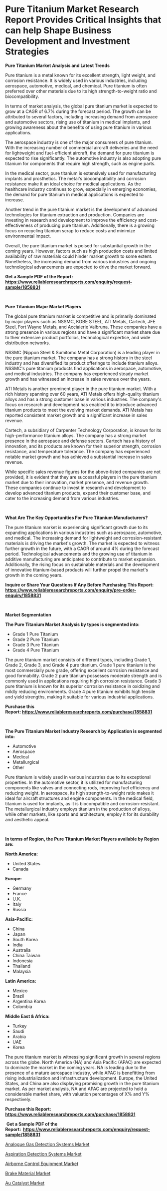 <p><h1>Pure Titanium Market Research Report Provides Critical Insights that can help Shape Business Development and Investment Strategies</h1></p><p><strong>Pure Titanium Market Analysis and Latest Trends</strong></p>
<p><p>Pure titanium is a metal known for its excellent strength, light weight, and corrosion resistance. It is widely used in various industries, including aerospace, automotive, medical, and chemical. Pure titanium is often preferred over other materials due to its high strength-to-weight ratio and biocompatibility.</p><p>In terms of market analysis, the global pure titanium market is expected to grow at a CAGR of 6.7% during the forecast period. The growth can be attributed to several factors, including increasing demand from aerospace and automotive sectors, rising use of titanium in medical implants, and growing awareness about the benefits of using pure titanium in various applications.</p><p>The aerospace industry is one of the major consumers of pure titanium. With the increasing number of commercial aircraft deliveries and the need for lightweight and fuel-efficient aircraft, the demand for pure titanium is expected to rise significantly. The automotive industry is also adopting pure titanium for components that require high strength, such as engine parts.</p><p>In the medical sector, pure titanium is extensively used for manufacturing implants and prosthetics. The metal's biocompatibility and corrosion resistance make it an ideal choice for medical applications. As the healthcare industry continues to grow, especially in emerging economies, the demand for pure titanium in medical applications is expected to increase.</p><p>Another trend in the pure titanium market is the development of advanced technologies for titanium extraction and production. Companies are investing in research and development to improve the efficiency and cost-effectiveness of producing pure titanium. Additionally, there is a growing focus on recycling titanium scrap to reduce costs and minimize environmental impact.</p><p>Overall, the pure titanium market is poised for substantial growth in the coming years. However, factors such as high production costs and limited availability of raw materials could hinder market growth to some extent. Nonetheless, the increasing demand from various industries and ongoing technological advancements are expected to drive the market forward.</p></p>
<p><strong>Get a Sample PDF of the Report:&nbsp; <a href="https://www.reliableresearchreports.com/enquiry/request-sample/1858831">https://www.reliableresearchreports.com/enquiry/request-sample/1858831</a></strong></p>
<p>&nbsp;</p>
<p><strong>Pure Titanium Major Market Players</strong></p>
<p><p>The global pure titanium market is competitive and is primarily dominated by major players such as NSSMC, KOBE STEEL, ATI Metals, Cartech, JFE Steel, Fort Wayne Metals, and Acciaierie Valbruna. These companies have a strong presence in various regions and have a significant market share due to their extensive product portfolios, technological expertise, and wide distribution networks.</p><p>NSSMC (Nippon Steel & Sumitomo Metal Corporation) is a leading player in the pure titanium market. The company has a strong history in the steel industry and has diversified its product offerings to include titanium alloys. NSSMC's pure titanium products find applications in aerospace, automotive, and medical industries. The company has experienced steady market growth and has witnessed an increase in sales revenue over the years.</p><p>ATI Metals is another prominent player in the pure titanium market. With a rich history spanning over 60 years, ATI Metals offers high-quality titanium alloys and has a strong customer base in various industries. The company's focus on research and development has enabled it to introduce advanced titanium products to meet the evolving market demands. ATI Metals has reported consistent market growth and a significant increase in sales revenue.</p><p>Cartech, a subsidiary of Carpenter Technology Corporation, is known for its high-performance titanium alloys. The company has a strong market presence in the aerospace and defense sectors. Cartech has a history of innovation, and its products are known for their superior strength, corrosion resistance, and temperature tolerance. The company has experienced notable market growth and has achieved a substantial increase in sales revenue.</p><p>While specific sales revenue figures for the above-listed companies are not provided, it is evident that they are successful players in the pure titanium market due to their innovation, market presence, and revenue growth. These companies continue to invest in research and development to develop advanced titanium products, expand their customer base, and cater to the increasing demand from various industries.</p></p>
<p>&nbsp;</p>
<p><strong>What Are The Key Opportunities For Pure Titanium Manufacturers?</strong></p>
<p><p>The pure titanium market is experiencing significant growth due to its expanding applications in various industries such as aerospace, automotive, and medical. The increasing demand for lightweight and corrosion-resistant materials is driving the market's growth. The market is expected to witness further growth in the future, with a CAGR of around 4% during the forecast period. Technological advancements and the growing use of titanium in additive manufacturing are anticipated to contribute to market expansion. Additionally, the rising focus on sustainable materials and the development of innovative titanium-based products will further propel the market's growth in the coming years.</p></p>
<p><strong>Inquire or Share Your Questions If Any Before Purchasing This Report: <a href="https://www.reliableresearchreports.com/enquiry/pre-order-enquiry/1858831">https://www.reliableresearchreports.com/enquiry/pre-order-enquiry/1858831</a></strong></p>
<p>&nbsp;</p>
<p><strong>Market Segmentation</strong></p>
<p><strong>The Pure Titanium Market Analysis by types is segmented into:</strong></p>
<p><ul><li>Grade 1 Pure Titanium</li><li>Grade 2 Pure Titanium</li><li>Grade 3 Pure Titanium</li><li>Grade 4 Pure Titanium</li></ul></p>
<p><p>The pure titanium market consists of different types, including Grade 1, Grade 2, Grade 3, and Grade 4 pure titanium. Grade 1 pure titanium is the most commercially pure grade, offering excellent corrosion resistance and good formability. Grade 2 pure titanium possesses moderate strength and is commonly used in applications requiring high corrosion resistance. Grade 3 pure titanium is known for its superior corrosion resistance in oxidizing and mildly reducing environments. Grade 4 pure titanium exhibits high tensile and yield strengths, making it suitable for various industrial applications.</p></p>
<p><strong>Purchase this Report:&nbsp;<a href="https://www.reliableresearchreports.com/purchase/1858831">https://www.reliableresearchreports.com/purchase/1858831</a></strong></p>
<p>&nbsp;</p>
<p><strong>The Pure Titanium Market Industry Research by Application is segmented into:</strong></p>
<p><ul><li>Automotive</li><li>Aerospace</li><li>Medical</li><li>Metallurgical</li><li>Other</li></ul></p>
<p><p>Pure titanium is widely used in various industries due to its exceptional properties. In the automotive sector, it is utilized for manufacturing components like valves and connecting rods, improving fuel efficiency and reducing weight. In aerospace, its high strength-to-weight ratio makes it ideal for aircraft structures and engine components. In the medical field, titanium is used for implants, as it is biocompatible and corrosion-resistant. The metallurgical industry employs titanium in the production of alloys, while other markets, like sports and architecture, employ it for its durability and aesthetic appeal.</p></p>
<p>&nbsp;</p>
<p><strong>In terms of Region, the Pure Titanium Market Players available by Region are:</strong></p>
<p>
    <p> <strong> North America: </strong>
        <ul>
            <li>United States</li>
            <li>Canada</li>
        </ul>
        </p> 
    <p> <strong> Europe: </strong>
        <ul>
            <li>Germany</li>
            <li>France</li>
            <li>U.K.</li>
            <li>Italy</li>
            <li>Russia</li>
        </ul>
        </p> 
    <p> <strong> Asia-Pacific: </strong>
        <ul>
            <li>China</li>
            <li>Japan</li>
            <li>South Korea</li>
            <li>India</li>
            <li>Australia</li>
            <li>China Taiwan</li>
            <li>Indonesia</li>
            <li>Thailand</li>
            <li>Malaysia</li>
        </ul>
        </p> 
    <p> <strong> Latin America: </strong>
        <ul>
            <li>Mexico</li>
            <li>Brazil</li>
            <li>Argentina Korea</li>
            <li>Colombia</li>
        </ul>
        </p> 
    <p> <strong> Middle East & Africa: </strong>
        <ul>
            <li>Turkey</li>
            <li>Saudi</li>
            <li>Arabia</li>
            <li>UAE</li>
            <li>Korea</li>
        </ul>
    </p>
    </p>
<p><p>The pure titanium market is witnessing significant growth in several regions across the globe. North America (NA) and Asia Pacific (APAC) are expected to dominate the market in the coming years. NA is leading due to the presence of a mature aerospace industry, while APAC is benefitting from rising industrialization and infrastructure development. Europe, the United States, and China are also displaying promising growth in the pure titanium market. As per market analysis, NA and APAC are projected to hold a considerable market share, with valuation percentages of X% and Y% respectively.</p></p>
<p><strong>Purchase this Report: <a href="https://www.reliableresearchreports.com/purchase/1858831">https://www.reliableresearchreports.com/purchase/1858831</a></strong></p>
<p>&nbsp;<strong>Get a Sample PDF of the Report:&nbsp;&nbsp;<a href="https://www.reliableresearchreports.com/enquiry/request-sample/1858831">https://www.reliableresearchreports.com/enquiry/request-sample/1858831</a></strong></p>
<p><strong></strong></p>
<p><p><a href="https://medium.com/@hotspotvendor/analyzing-analogue-gas-detection-systems-market-global-industry-perspective-and-forecast-2023-to-5f381031a2d7">Analogue Gas Detection Systems Market</a></p><p><a href="https://medium.com/@jaremington56468/aspiration-detection-systems-market-exploring-market-share-market-trends-and-future-growth-15f5ab353e84">Aspiration Detection Systems Market</a></p><p><a href="https://medium.com/@hotspotelectronicsstore/airborne-control-equipment-market-research-report-its-history-and-forecast-2023-to-2030-5ee60eb500b5">Airborne Control Equipment Market</a></p><p><a href="https://github.com/deliacustodio40/Market-Research-Report-List-1/blob/main/brake-material-market.md">Brake Material Market</a></p><p><a href="https://github.com/maliyahmorrow6654/Market-Research-Report-List-1/blob/main/au-catalyst-market.md">Au Catalyst Market</a></p></p>
